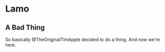 # Lamo

## A Bad Thing

So basically @TheOriginalTimApple decided to do a thing.
And now we're here.

